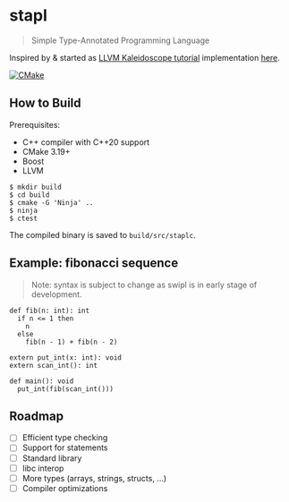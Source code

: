 # stapl

> Simple Type-Annotated Programming Language

Inspired by & started as [LLVM Kaleidoscope tutorial](https://llvm.org/docs/tutorial/) implementation [here](https://github.com/sohnryang/playground/tree/main/llvm/kaleidoscope).

[![CMake](https://github.com/sohnryang/stapl/actions/workflows/cmake.yml/badge.svg)](https://github.com/sohnryang/stapl/actions/workflows/cmake.yml)

## How to Build

Prerequisites:

- C++ compiler with C++20 support
- CMake 3.19+
- Boost
- LLVM

```shellsession
$ mkdir build
$ cd build
$ cmake -G 'Ninja' ..
$ ninja
$ ctest
```

The compiled binary is saved to `build/src/staplc`.

## Example: fibonacci sequence

> Note: syntax is subject to change as swipl is in early stage of development.

```
def fib(n: int): int
  if n <= 1 then
    n
  else
    fib(n - 1) + fib(n - 2)

extern put_int(x: int): void
extern scan_int(): int

def main(): void
  put_int(fib(scan_int()))
```

## Roadmap

- [ ] Efficient type checking
- [ ] Support for statements
- [ ] Standard library
- [ ] libc interop
- [ ] More types (arrays, strings, structs, ...)
- [ ] Compiler optimizations

